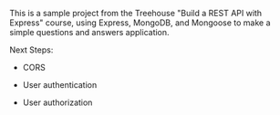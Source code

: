 This is a sample project from the Treehouse "Build a REST API with Express" course, using Express, MongoDB, and Mongoose to make a simple questions and answers application.

Next Steps:

- CORS 

- User authentication

- User authorization
